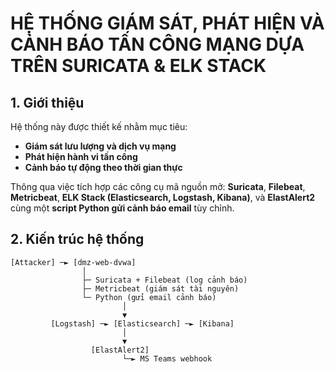 # HỆ THỐNG GIÁM SÁT, PHÁT HIỆN VÀ CẢNH BÁO TẤN CÔNG MẠNG DỰA TRÊN SURICATA & ELK STACK

## 1. Giới thiệu

Hệ thống này được thiết kế nhằm mục tiêu:

- **Giám sát lưu lượng và dịch vụ mạng**
- **Phát hiện hành vi tấn công**
- **Cảnh báo tự động theo thời gian thực**

Thông qua việc tích hợp các công cụ mã nguồn mở: **Suricata**, **Filebeat**, **Metricbeat**, **ELK Stack (Elasticsearch, Logstash, Kibana)**, và **ElastAlert2** cùng một **script Python gửi cảnh báo email** tùy chỉnh.

## 2. Kiến trúc hệ thống

```plaintext
[Attacker] ─► [dmz-web-dvwa]
                │
                ├─ Suricata + Filebeat (log cảnh báo)
                ├─ Metricbeat (giám sát tài nguyên)
                └─ Python (gửi email cảnh báo)
                         │
                         ▼
         [Logstash] ─► [Elasticsearch] ─► [Kibana]
                         │
                         ▼
                  [ElastAlert2]
                         └─► MS Teams webhook
